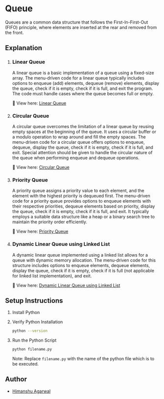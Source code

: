 # **Queue**
Queues are a common data structure that follows the First-In-First-Out (FIFO) principle, where elements are inserted at the rear and removed from the front.


## **Explanation**

1. ### **Linear Queue**
    A linear queue is a basic implementation of a queue using a fixed-size array. The menu-driven code for a linear queue typically includes options to enqueue (add) elements, dequeue (remove) elements, display the queue, check if it is empty, check if it is full, and exit the program. The code must handle cases where the queue becomes full or empty.

    🔗 View here: [Linear Queue](./Menu_Driven_Code_for_Linear_Queue.py)


2. ### **Circular Queue**
    A circular queue overcomes the limitation of a linear queue by reusing empty spaces at the beginning of the queue. It uses a circular buffer or a modulo operation to wrap around and fill the empty spaces. The menu-driven code for a circular queue offers options to enqueue, dequeue, display the queue, check if it is empty, check if it is full, and exit. Special attention should be given to handle the circular nature of the queue when performing enqueue and dequeue operations.

    🔗 View here: [Circular Queue](./Menu_Driven_Code_for_Circular_Queue.py)


3. ### **Priority Queue**
    A priority queue assigns a priority value to each element, and the element with the highest priority is dequeued first. The menu-driven code for a priority queue provides options to enqueue elements with their respective priorities, dequeue elements based on priority, display the queue, check if it is empty, check if it is full, and exit. It typically employs a suitable data structure like a heap or a binary search tree to maintain the priority order efficiently.

    🔗 View here: [Priority Queue](./Menu_Driven_Code_for_Priority_Queue.py)


4. ### **Dynamic Linear Queue using Linked List**
    A dynamic linear queue implemented using a linked list allows for a queue with dynamic memory allocation. The menu-driven code for this structure includes options to enqueue elements, dequeue elements, display the queue, check if it is empty, check if it is full (not applicable for linked list implementation), and exit.

    🔗 View here: [Dynamic Linear Queue using Linked List](./Menu_Driven_Code_for_Dynamic_Linear_Queue_using_LinkedList.py)


## **Setup Instructions**

1. Install Python
2. Verify Python Installation

    ```bash
    python --version
    ```

3. Run the Python Script
    ```bash
    python filename.py
    ```

    Note: Replace `filename.py` with the name of the python file which is to be executed.


## **Author**

- [Himanshu Agarwal](https://github.com/himanshu-03)